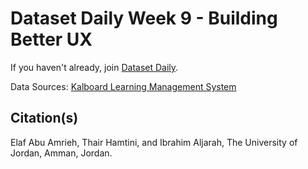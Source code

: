 # Dataset Daily Week 9 - Building Better UX

If you haven't already, join [Dataset Daily](https://www.datasetdaily.com).

Data Sources: [Kalboard Learning Management System](https://www.kaggle.com/aljarah/xAPI-Edu-Data)

## Citation(s)

Elaf Abu Amrieh, Thair Hamtini, and Ibrahim Aljarah, The University of Jordan, Amman, Jordan.
